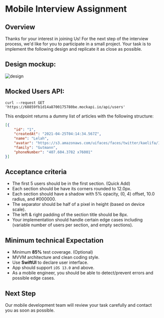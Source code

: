 # Mobile Interview Assignment

## Overview

Thanks for your interest in joining Us! For the next step of the interview process, we'd like for you to participate in a small project. Your task is to implement the following design and replicate it as close as possible.

## Design mockup:
![design](https://i.imgur.com/WN2ZRKw.png)

## Mocked Users API:
```curl
curl --request GET 'https://60859fb1d14a8700175780be.mockapi.io/api/users'
```
This endpoint returns a dummy list of articles with the following structure:
```json
[{
    "id": "1",
    "createdAt": "2021-04-25T04:14:34.567Z",
    "name": "Lelah",
    "avatar": "https://s3.amazonaws.com/uifaces/faces/twitter/kaelifa/128.jpg",
    "family": "Gutmann",
    "phoneNumber": "407.604.3782 x76001"
}]
```

## Acceptance criteria

* The first 5 users should be in the first section. (Quick Add)
* Each section should be have its corners rounded to 12.0px.  
* Each section should have a shadow with 5% opacity, (0, 4) offset, 10.0 radius, and #000000.  
* The separator should be half of a pixel in height (based on device scale).   
* The left & right padding of the section title should be 8px.  
* Your implementation should handle certain edge cases including (variable number of users per section, and empty sections).  

## Minimum technical Expectation
* Minimum **85%** test coverage. (Optional)
* MVVM architecture and clean coding style.
* Use **SwiftUI** to declare user interface.
* App should support `iOS 13.0` and above.
* As a mobile engineer, you should be able to detect/prevent errors and possible edge cases.

## Next Step
Our mobile development team will review your task carefully and contact you as soon as possible.
